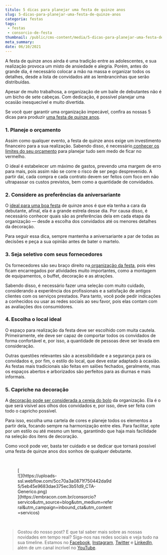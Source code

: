 ```yaml
---
titulo: 5 dicas para planejar uma festa de quinze anos
slug: 5-dicas-para-planejar-uma-festa-de-quinze-anos
categoria: festas
tags:
 - festas
 - consorcio-de-festa
thumbnail: /public/cms-content/media/5-dicas-para-planejar-uma-festa-de-quinze-anos.jpg
meta_summary: 
date: 06/10/2021
---
```

A festa de quinze anos ainda é uma tradição entre as adolescentes, e sua realização provoca um misto de ansiedade e alegria. Porém, antes do grande dia, é necessário colocar a mão na massa e organizar todos os detalhes, desde a lista de convidados até as lembrancinhas que serão distribuídas.

Apesar de muito trabalhosa, a organização de um baile de debutantes não é um bicho de sete cabeças. Com dedicação, é possível planejar uma ocasião inesquecível e muito divertida.

Se você quer garantir uma organização impecável, confira as nossas 5 dicas para produzir [uma festa de quinze anos](http://www.embracon.com.br/blog/5-tendencias-de-decoracao-de-festa-de-quinze-anos).

### 1. Planeje o orçamento

Assim como qualquer evento, a festa de quinze anos exige um investimento financeiro para a sua realização. Sabendo disso, é necessário[ conhecer os limites do seu orçamento](https://www.embracon.com.br/blog/planejamento-financeiro-um-guia-para-as-financas-nao-sairem-de-controle) para planejar tudo sem medo de ficar no vermelho.

O ideal é estabelecer um máximo de gastos, prevendo uma margem de erro para mais, pois assim não se corre o risco de ser pego desprevenido. A partir daí, cada compra e cada contrato devem ser feitos com foco em não ultrapassar os custos previstos, bem como a quantidade de convidados.

### 2. Considere as preferências da aniversariante

O [ideal para uma boa festa](https://www.embracon.com.br/blog/festa-de-aniversario-para-crianca-fazer-ou-nao) de quinze anos é que ela tenha a cara da debutante, afinal, ela é a grande estrela desse dia. Por causa disso, é necessário conhecer quais são as preferências dela em cada etapa da organização — desde a escolha dos convidados até os menores detalhes da decoração.

Para seguir essa dica, sempre mantenha a aniversariante a par de todas as decisões e peça a sua opinião antes de bater o martelo.

### 3. Seja seletivo com seus fornecedores

Os fornecedores são seu braço direito na[ organização da festa](https://www.embracon.com.br/blog/festa-de-aniversario-dos-filhos-passo-a-passo-para-organizar), pois eles ficam encarregados por atividades muito importantes, como a montagem de equipamentos, o buffet, decoração e as atrações.

Sabendo disso, é necessário fazer uma seleção com muito cuidado, considerando a experiência dos profissionais e a satisfação de antigos clientes com os serviços prestados. Para tanto, você pode pedir indicações a conhecidos ou usar as redes sociais ao seu favor, pois elas contam com as avaliações dos consumidores.

### 4. Escolha o local ideal

O espaço para realização da festa deve ser escolhido com muita cautela. Primeiramente, ele deve ser capaz de comportar todos os convidados de forma confortável e, por isso, a quantidade de pessoas deve ser levada em consideração.

Outras questões relevantes são a acessibilidade e a segurança para os convidados e, por fim, o estilo do local, que deve estar adaptado à ocasião. As festas mais tradicionais são feitas em salões fechados, geralmente, mas os espaços abertos e arborizados são perfeitos para as diurnas e mais informais.

### 5. Capriche na decoração

A [decoração pode ser considerada a cereja do bolo](https://www.embracon.com.br/blog/5-tendencias-de-decoracao-de-festa-de-quinze-anos) da organização. Ela é o que será visível aos olhos dos convidados e, por isso, deve ser feita com todo o capricho possível.

Para isso, escolha uma cartela de cores e planeje todos os elementos a partir dela, focando sempre na harmonização entre eles. Para facilitar, opte por um estilo ou até mesmo um tema, garantindo que haja mais facilidade na seleção dos itens de decoração.

Como você pode ver, basta ter cuidado e se dedicar que tornará possível uma festa de quinze anos dos sonhos de qualquer debutante.

‍

<figure class="w-richtext-figure-type-image w-richtext-align-center" style="max-width:310px">[<div>![](https://uploads-ssl.webflow.com/5cc70a3a0871f750442da9d5/5eb45e9683dae375ec3b51d9_CTA-Generico.png)</div>](https://embracon.com.br/consorcio?servico&utm_source=blog&utm_medium=referral&utm_campaign=inbound_cta&utm_content=servicos)</figure>‍

> Gostou do nosso post? E que tal saber mais sobre as nossas novidades em tempo real? Siga-nos nas redes sociais e veja tudo na sua timeline. Estamos no [Facebook](https://www.facebook.com/embracon/), [Instagram](https://www.instagram.com/embraconoficial/), [Twitter](https://twitter.com/embracon) e [LinkedIn](https://www.linkedin.com/company/1018875/), além de um canal incrível no [YouTube](https://www.youtube.com/channel/UCL-Y0mv9zc73Iek48NLUBzQ).
